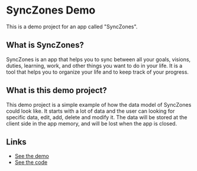 # SyncZones Demo

This is a demo project for an app called "SyncZones". 

## What is SyncZones?

SyncZones is an app that helps you to sync between all your goals, visions, duties, learning, work, and other things you want to do in your life. It is a tool that helps you to organize your life and to keep track of your progress.

## What is this demo project?

This demo project is a simple example of how the data model of SyncZones could look like. It starts with a lot of data and the user can looking for specific data, edit, add, delete and modify it. The data will be stored at the client side in the app memory, and will be lost when the app is closed.

## Links

- [See the demo](https://synczones-demo-project.vercel.app/)
- [See the code](https://github.com/IradDoron/synczones-demo-project)

